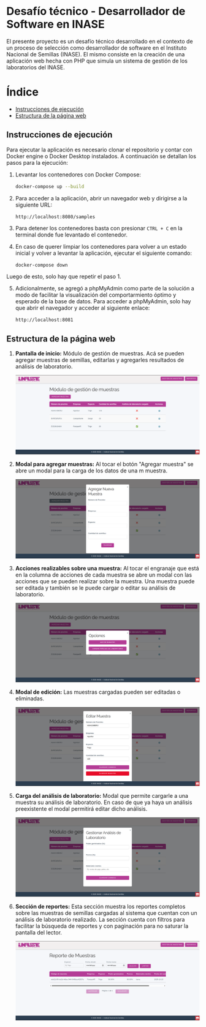 # Desafío técnico - Desarrollador de Software en INASE

El presente proyecto es un desafío técnico desarrollado en el contexto de un proceso de selección como desarrollador de 
software en el Instituto Nacional de Semillas (INASE). El mismo consiste en la creación de una aplicación web hecha con 
PHP que simula un sistema de gestión de los laboratorios del INASE.

# Índice

- [Instrucciones de ejecución](#instrucciones-de-ejecución)
- [Estructura de la página web](#estructura-de-la-página-web)

## Instrucciones de ejecución

Para ejecutar la aplicación es necesario clonar el repositorio y contar con Docker engine o Docker Desktop instalados.
A continuación se detallan los pasos para la ejecución:

1. Levantar los contenedores con Docker Compose:

   ```bash
   docker-compose up --build
   ```
    
2. Para acceder a la aplicación, abrir un navegador web y dirigirse a la siguiente URL:

   ```
   http://localhost:8080/samples
   ``` 

3. Para detener los contenedores basta con presionar `CTRL + C` en la terminal donde fue levantado el contenedor.

4. En caso de querer limpiar los contenedores para volver a un estado inicial y volver a levantar la aplicación, ejecutar el siguiente comando:

   ```bash
   docker-compose down 
   ```

Luego de esto, solo hay que repetir el paso 1.


5. Adicionalmente, se agregó a phpMyAdmin como parte de la solución a modo de facilitar la visualización del comportarmiento 
óptimo y esperado de la base de datos. Para acceder a phpMyAdmin, solo hay que abrir el navegador y acceder al siguiente
enlace:

   ```
   http://localhost:8081
   ```

## Estructura de la página web

1. **Pantalla de inicio:** Módulo de gestión de muestras. Acá se pueden agregar muestras de semillas, editarlas y agregarles
resultados de análisis de laboratorio.

    ![img.png](imgs/home.png)

2. **Modal para agregar muestras:** Al tocar el botón "Agregar muestra" se abre un modal para la carga de los datos de una m
muestra.

    ![img.png](imgs/add_sample.png)

3. **Acciones realizables sobre una muestra:** Al tocar el engranaje que está en la columna de acciones de cada muestra
se abre un modal con las acciones que se pueden realizar sobre la muestra. Una muestra puede ser editada y también se
le puede cargar o editar su análisis de laboratorio.

    ![img.png](imgs/options.png)

4. **Modal de edición:** Las muestras cargadas pueden ser editadas o eliminadas.

    ![img.png](imgs/sample_edition.png)

5. **Carga del análisis de laboratorio:** Modal que permite cargarle a una muestra su análisis de laboratorio. En
caso de que ya haya un análisis preexistente el modal permitirá editar dicho análisis.

    ![img.png](imgs/lab_analisis.png)

6. **Sección de reportes:** Esta sección muestra los reportes completos sobre las muestras de semillas cargadas al sistema
que cuentan con un análisis de laboratorio realizado. La sección cuenta con filtros para facilitar la búsqueda de
reportes y con paginación para no saturar la pantalla del lector.

    ![img.png](imgs/reports.png)